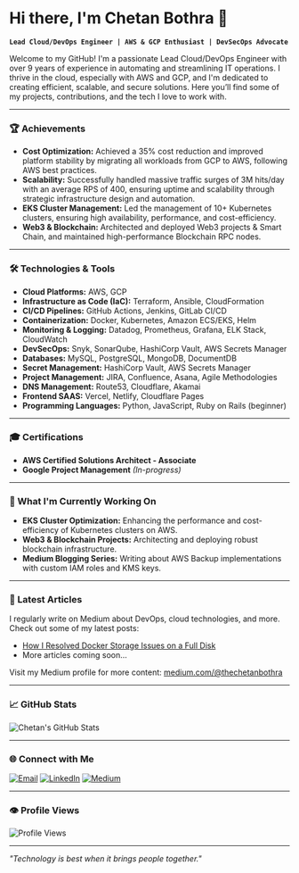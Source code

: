 # Hi there, I'm Chetan Bothra 👋

**`Lead Cloud/DevOps Engineer | AWS & GCP Enthusiast | DevSecOps Advocate`**

Welcome to my GitHub! I'm a passionate Lead Cloud/DevOps Engineer with over 9 years of experience in automating and streamlining IT operations. I thrive in the cloud, especially with AWS and GCP, and I'm dedicated to creating efficient, scalable, and secure solutions. Here you’ll find some of my projects, contributions, and the tech I love to work with.

---

### 🏆 Achievements

- **Cost Optimization:** Achieved a 35% cost reduction and improved platform stability by migrating all workloads from GCP to AWS, following AWS best practices.
- **Scalability:** Successfully handled massive traffic surges of 3M hits/day with an average RPS of 400, ensuring uptime and scalability through strategic infrastructure design and automation.
- **EKS Cluster Management:** Led the management of 10+ Kubernetes clusters, ensuring high availability, performance, and cost-efficiency.
- **Web3 & Blockchain:** Architected and deployed Web3 projects & Smart Chain, and maintained high-performance Blockchain RPC nodes.

---

### 🛠️ Technologies & Tools

- **Cloud Platforms:** AWS, GCP
- **Infrastructure as Code (IaC):** Terraform, Ansible, CloudFormation
- **CI/CD Pipelines:** GitHub Actions, Jenkins, GitLab CI/CD
- **Containerization:** Docker, Kubernetes, Amazon ECS/EKS, Helm
- **Monitoring & Logging:** Datadog, Prometheus, Grafana, ELK Stack, CloudWatch
- **DevSecOps:** Snyk, SonarQube, HashiCorp Vault, AWS Secrets Manager
- **Databases:** MySQL, PostgreSQL, MongoDB, DocumentDB
- **Secret Management:** HashiCorp Vault, AWS Secrets Manager
- **Project Management:** JIRA, Confluence, Asana, Agile Methodologies
- **DNS Management:** Route53, Cloudflare, Akamai
- **Frontend SAAS:** Vercel, Netlify, Cloudflare Pages
- **Programming Languages:** Python, JavaScript, Ruby on Rails (beginner)

---

### 🎓 Certifications

- **AWS Certified Solutions Architect - Associate**
- **Google Project Management** *(In-progress)*

---

### 🚀 What I'm Currently Working On

- **EKS Cluster Optimization:** Enhancing the performance and cost-efficiency of Kubernetes clusters on AWS.
- **Web3 & Blockchain Projects:** Architecting and deploying robust blockchain infrastructure.
- **Medium Blogging Series:** Writing about AWS Backup implementations with custom IAM roles and KMS keys.

---

### 📝 Latest Articles

I regularly write on Medium about DevOps, cloud technologies, and more. Check out some of my latest posts:

- [How I Resolved Docker Storage Issues on a Full Disk](https://thechetanbothra.medium.com/how-i-resolved-docker-storage-issues-on-a-full-disk-03903e563f20)
- More articles coming soon...

Visit my Medium profile for more content: [medium.com/@thechetanbothra](https://medium.com/@thechetanbothra)

---

### 📈 GitHub Stats

![Chetan's GitHub Stats](https://github-readme-stats.vercel.app/api?username=chetanbothra&show_icons=true&theme=radical)

---

### 🌐 Connect with Me

[![Email](https://img.shields.io/badge/Email-D14836?style=for-the-badge&logo=gmail&logoColor=white)](mailto:Bothra_chetan@live.in)
[![LinkedIn](https://img.shields.io/badge/LinkedIn-0A66C2?style=for-the-badge&logo=linkedin&logoColor=white)](https://linkedin.com/in/chetanbothra)
[![Medium](https://img.shields.io/badge/Medium-12100E?style=for-the-badge&logo=medium&logoColor=white)](https://medium.com/@thechetanbothra)

---

### 👁️ Profile Views

![Profile Views](https://komarev.com/ghpvc/?username=chetanbothra&color=blue)

---

*"Technology is best when it brings people together."*
